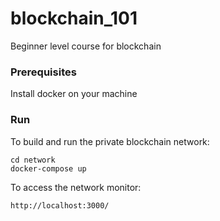 # blockchain_101
Beginner level course for blockchain

### Prerequisites

Install docker on your machine

### Run

To build and run the private blockchain network:

```
cd network
docker-compose up
``` 

To access the network monitor:

```
http://localhost:3000/
```
